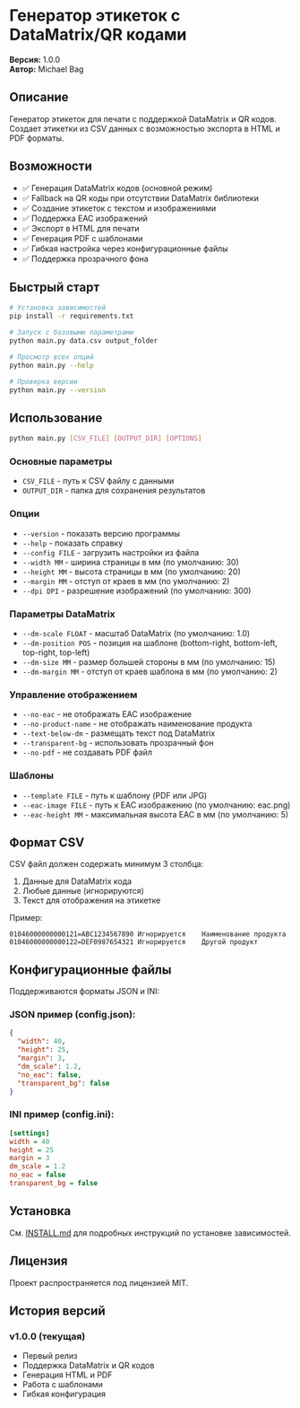# Генератор этикеток с DataMatrix/QR кодами

**Версия:** 1.0.0  
**Автор:** Michael Bag

## Описание

Генератор этикеток для печати с поддержкой DataMatrix и QR кодов. Создает этикетки из CSV данных с возможностью экспорта в HTML и PDF форматы.

## Возможности

- ✅ Генерация DataMatrix кодов (основной режим)
- ✅ Fallback на QR коды при отсутствии DataMatrix библиотеки
- ✅ Создание этикеток с текстом и изображениями
- ✅ Поддержка EAC изображений
- ✅ Экспорт в HTML для печати
- ✅ Генерация PDF с шаблонами
- ✅ Гибкая настройка через конфигурационные файлы
- ✅ Поддержка прозрачного фона

## Быстрый старт

```bash
# Установка зависимостей
pip install -r requirements.txt

# Запуск с базовыми параметрами
python main.py data.csv output_folder

# Просмотр всех опций
python main.py --help

# Проверка версии
python main.py --version
```

## Использование

```bash
python main.py [CSV_FILE] [OUTPUT_DIR] [OPTIONS]
```

### Основные параметры

- `CSV_FILE` - путь к CSV файлу с данными
- `OUTPUT_DIR` - папка для сохранения результатов

### Опции

- `--version` - показать версию программы
- `--help` - показать справку
- `--config FILE` - загрузить настройки из файла
- `--width MM` - ширина страницы в мм (по умолчанию: 30)
- `--height MM` - высота страницы в мм (по умолчанию: 20)
- `--margin MM` - отступ от краев в мм (по умолчанию: 2)
- `--dpi DPI` - разрешение изображений (по умолчанию: 300)

### Параметры DataMatrix

- `--dm-scale FLOAT` - масштаб DataMatrix (по умолчанию: 1.0)
- `--dm-position POS` - позиция на шаблоне (bottom-right, bottom-left, top-right, top-left)
- `--dm-size MM` - размер большей стороны в мм (по умолчанию: 15)
- `--dm-margin MM` - отступ от краев шаблона в мм (по умолчанию: 2)

### Управление отображением

- `--no-eac` - не отображать EAC изображение
- `--no-product-name` - не отображать наименование продукта
- `--text-below-dm` - размещать текст под DataMatrix
- `--transparent-bg` - использовать прозрачный фон
- `--no-pdf` - не создавать PDF файл

### Шаблоны

- `--template FILE` - путь к шаблону (PDF или JPG)
- `--eac-image FILE` - путь к EAC изображению (по умолчанию: eac.png)
- `--eac-height MM` - максимальная высота EAC в мм (по умолчанию: 5)

## Формат CSV

CSV файл должен содержать минимум 3 столбца:
1. Данные для DataMatrix кода
2. Любые данные (игнорируются)
3. Текст для отображения на этикетке

Пример:
```csv
01046000000000121=ABC1234567890	Игнорируется	Наименование продукта
01046000000000122=DEF0987654321	Игнорируется	Другой продукт
```

## Конфигурационные файлы

Поддерживаются форматы JSON и INI:

### JSON пример (config.json):
```json
{
  "width": 40,
  "height": 25,
  "margin": 3,
  "dm_scale": 1.2,
  "no_eac": false,
  "transparent_bg": false
}
```

### INI пример (config.ini):
```ini
[settings]
width = 40
height = 25
margin = 3
dm_scale = 1.2
no_eac = false
transparent_bg = false
```

## Установка

См. [INSTALL.md](INSTALL.md) для подробных инструкций по установке зависимостей.

## Лицензия

Проект распространяется под лицензией MIT.

## История версий

### v1.0.0 (текущая)
- Первый релиз
- Поддержка DataMatrix и QR кодов
- Генерация HTML и PDF
- Работа с шаблонами
- Гибкая конфигурация